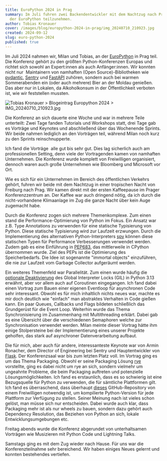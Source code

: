 ```yaml
---
title: EuroPython 2024 in Prag
summary: Im Juli fuhren zwei Backendentwickler mit dem Nachtzug nach Prag, um an
  der EuroPython teilzunehmen.
author: Tobias Kronauer
cover: /images/blog/europython-2024-in-prag/img_20240710_210923.jpg
created: 2024-09-12
slug: euro-python-2024
published: true
---
```

Im Juli 2024 nahmen wir, Milan und Tobias, an der [EuroPython](https://ep2024.europython.eu/) in Prag teil. Die Konferenz gehört zu den größten Python-Konferenzen Europas und richtet sich sowohl an Expert:innen als auch Anfänger:innen. Wir konnten nicht nur  Maintainern von namhaften (Open Source)-Bibliotheken wie [pydantic](https://docs.pydantic.dev/latest/), [Sentry](https://sentry.io/) und [FastAPI](https://fastapi.tiangolo.com/) zuhören, sondern auch bei warmen Sommerabenden ein (oder auch mehrere) Bier an der Moldau genießen. Das aber nur in Lokalen, da Alkoholkonsum in der Öffentlichkeit verboten ist, wie wir feststellen mussten.

![](/images/blog/europython-2024-in-prag/img_20240710_210923.jpg "Tobias Kronauer > Blogeintrag Europython 2024 > IMG_20240710_210923.jpg")

Die Konferenz an sich dauerte eine Woche und war in mehrere Teile unterteilt: Zwei Tage fanden Tutorials und Workshops statt, drei Tage gab es Vorträge und Keynotes und abschließend über das Wochenende Sprints. Wir beide nahmen lediglich an den Vorträgen teil, während Milan noch kurz zu den Sprints reinschnupperte.

Ich fand die Vorträge  alle gut bis sehr gut. Dies lag sicherlich auch am professionellen Setting, denn viele der Vortragenden kamen von namhaften Unternehmen. Die Konferenz wurde komplett von Freiwilligen organisiert, dennoch waren auch große Unternehmen wie Bloomberg und Microsoft vor Ort.

Wie es sich für ein Unternehmen im Bereich des öffentlichen Verkehrs gehört, fuhren wir beide mit dem Nachtzug in einer tropischen Nacht von Freiburg nach Prag. Wir kamen direkt mit der ersten Kaffeepause im Prager Konferenzzentrum an. Der Kaffee war auch dringend nötig, da ich durch die nicht-vorhandene Klimaanlage im Zug die ganze Nacht über kein Auge zugemacht habe.

Durch die Konferenz zogen sich mehrere Themenkomplexe. Zum einen stand die Performance-Optimierung von Python im Fokus. Ein Ansatz war z.B. Type Annotations zu verwenden für eine statische Typisierung von Python. Diese statische Typisierung wird zur Laufzeit erzwungen. Durch die Implementierung des alternativen Python-Interpreters [spy](https://github.com/spylang/spy) können diese statischen Typen für Performance Verbesserungen verwendet werden. Zudem gab es eine Einführung in [PEP683](https://peps.python.org/pep-0683/), das mittlerweile in CPython übernommen wurde. Ziel des PEPs ist die Optimierung des Speicherbedarfs. Die Idee ist sogenannte "immortal objects" einzuführen, die nie zur Laufzeit vom Garbage Collector aufgeräumt werden.

Ein weiteres Themenfeld war Parallelität. Zum einen wurde häufig die [optionale Deaktivierung](https://www.heise.de/news/Python-3-13-Endlich-effizienteres-Multithreading-ohne-Global-Interpreter-Lock-9655663.html) des Global Interpreter Locks (GIL) in Python 3.13 erwähnt, aber vor allem auch auf Coroutinen eingegangen. Ich fand dabei einen Vortrag zum Bauen einer eigenen Eventloop für asynchronen Code sehr interessant. Obwohl es für mich inhaltlich nichts neues war, machte es mir doch deutlich wie "einfach" man abstraktes Verhalten in Code gießen kann. Ein paar Queues, Callbacks und Flags bildeten schließlich das Grundgerüst für die Event Loop. Weiterhin wurde das Thema Synchronisierung im Zusammenhang mit Multithreading erklärt. Dabei gab es eine Übersicht über die verschiedenen Semaphoren welche zur Synchronisation verwendet werden. Milan meinte dieser Vortrag hätte ihm einige Stolpersteine bei der Implementierung eines unserer Projekte geholfen, das stark auf asynchroner Datenverarbeitung aufbaut.

Die für mich, aber auch für andere, interessanteste Keynote war von Armin Ronacher, dem Director of Engineering bei Sentry und Hauptentwickler von [Flask](https://palletsprojects.com/projects/flask). Der Konferenzsaal war bis zum letzten Platz voll. Im Vortrag ging es um das Thema Packaging. Obwohl er seine Packaging Lösung [rye](https://rye.astral.sh/) vorstellte, ging es dabei nicht um rye an sich, sondern vielmehr um ungeahnte Probleme, die beim Packaging auftreten und potenzielle Lösungsmöglichkeiten. Ich fand es erstaunlich, dass es so schwierig ist eine Bezugsquelle für Python zu verwenden, die für sämtliche Plattformen gilt. Ich fand es überraschend, dass überhaupt [dieses](https://github.com/indygreg/python-build-standalone) GitHub-Repository von einem Freiwilligen notwendig ist, um kompilierte Python-Version für jede Plattform zur Verfügung zu stellen. Seiner Meinung nach ist vieles schon gelöst, man müsse sich nur entscheiden. Dabei wurde auch klar, dass Packaging mehr ist als nur wheels zu bauen, sondern dazu gehört auch Dependency Resolution, das Beziehen von Python an sich, lokale Entwicklungsumgebungen etc.

Freitag abends wurde die Konferenz abgerundet von unterhaltsamen Vorträgen wie Musizieren mit Python Code und Lightning Talks.

Samstags ging es mit dem Zug wieder nach Hause. Für uns war die Konferenzteilnahme sehr bereichend. Wir haben einiges Neues gelernt und konnten bestehendes vertiefen.
